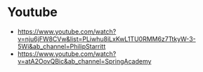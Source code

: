 # Youtube
* https://www.youtube.com/watch?v=nju6jFW8CVw&list=PLiwhu8iLxKwL1TU0RMM6z7TtkyW-3-5Wi&ab_channel=PhilipStarritt
* https://www.youtube.com/watch?v=atA2OovQBic&ab_channel=SpringAcademy
